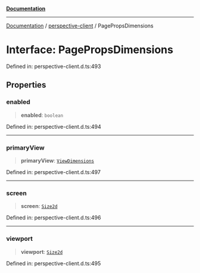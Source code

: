 [**Documentation**](../../index.md)

***

[Documentation](../../index.md) / [perspective-client](../index.md) / PagePropsDimensions

# Interface: PagePropsDimensions

Defined in: perspective-client.d.ts:493

## Properties

### enabled

> **enabled**: `boolean`

Defined in: perspective-client.d.ts:494

***

### primaryView

> **primaryView**: [`ViewDimensions`](ViewDimensions.md)

Defined in: perspective-client.d.ts:497

***

### screen

> **screen**: [`Size2d`](Size2d.md)

Defined in: perspective-client.d.ts:496

***

### viewport

> **viewport**: [`Size2d`](Size2d.md)

Defined in: perspective-client.d.ts:495
